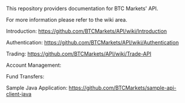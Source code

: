 
This repository providers documentation for BTC Markets' API. 

For more information please refer to the wiki area.  

Introduction:
https://github.com/BTCMarkets/API/wiki/Introduction


Authentication:
https://github.com/BTCMarkets/API/wiki/Authentication


Trading:
https://github.com/BTCMarkets/API/wiki/Trade-API


Account Management:


Fund Transfers:


Sample Java Application:
https://github.com/BTCMarkets/sample-api-client-java




